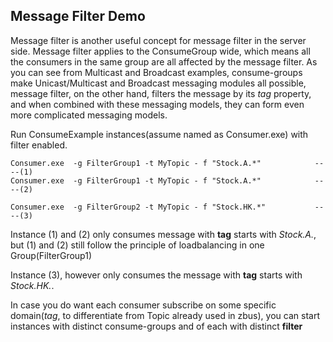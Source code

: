 ## Message Filter Demo

Message filter is another useful concept for message filter in the server side. Message filter applies to the ConsumeGroup wide, which means all the consumers in the same group are all affected by the message filter. As you can see from Multicast and Broadcast examples, consume-groups make Unicast/Multicast and Broadcast messaging modules all possible, message filter, on the other hand, filters the message by its *tag* property, and when combined with these messaging models, they can form even more complicated messaging models.

Run ConsumeExample instances(assume named as Consumer.exe) with filter enabled. 

    Consumer.exe  -g FilterGroup1 -t MyTopic - f "Stock.A.*"            ----(1)
    Consumer.exe  -g FilterGroup1 -t MyTopic - f "Stock.A.*"            ----(2)

    Consumer.exe  -g FilterGroup2 -t MyTopic - f "Stock.HK.*"           ----(3)


Instance (1) and (2) only consumes message with **tag** starts with *Stock.A.*, but (1) and (2) still follow the principle of loadbalancing in one Group(FilterGroup1)

Instance (3), however only consumes the message with **tag** starts with *Stock.HK.*.

In case you do want each consumer subscribe on some specific domain(*tag*, to differentiate from Topic already used in zbus), you can start instances with distinct consume-groups and of each with distinct **filter**